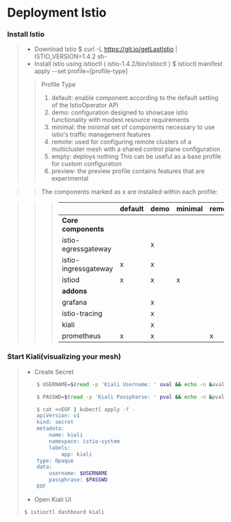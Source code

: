 # Deployment Istio 

### Install Istio
>   * Download Istio
>       $ curl -L https://git.io/getLastIstio | ISTIO_VERSION=1.4.2 sh-
>   * Install istio using istioctl ( istio-1.4.2/bin/istioctl )
>       $ istioctl manifest apply --set profile=[profile-type]
>   > Profile Type
>   >   1. default: enable component according to the default setting of the IstioOperator API
>   >   2. demo: configuration designed to showcase istio functionality with modest resource requirements
>   >   3. minimal: the minimal set of components necessary to use istio's traffic management features
>   >   4. remote: used for configuring remote clusters of a multicluster mesh with a shared control plane configuration
>   >   5. empty: deploys nothing This can be useful as a base profile for custom configuration
>   >   6. preview: the preview profile contains features that are experimental

>   >   The components marked as x are installed within each profile:

>   >   > ||default|demo|minimal|remote|
>   >   > |:----|---|---|---|---|
>   >   > |**Core components**|||||
>   >   > |     istio-egressgateway||x|||
>   >   > |     istio-ingressgateway|x|x|||
>   >   > |     istiod|x|x|x||
>   >   > |**addons**|||||
>   >   > |grafana||x|||
>   >   > |istio-tracing||x|||
>   >   > |kiali||x|||
>   >   > |prometheus|x|x||x|

### Start Kiali(visualizing your mesh)
>   * Create Secret
>   ```bash
>       $ USERNAME=$(read -p 'Kiali Username: ' uval && echo -n &uval | base64)
>
>       $ PASSWD=$(read -p 'Kiali Passpharse: ' pval && echo -n &pval | base64)
>
>       $ cat <<EOF | kubectl apply -f -
>       apiVersion: v1
>       kind: secret
>       metadata:
>           name: kiali
>           namespace: istio-system
>           labels:
>               app: kiali
>       type: Opaque
>       data:
>           username: $USERNAME
>           passphrase: $PASSWD
>       EOF
>   ```
>   * Open Kiali UI
>   ```bash
>   $ istioctl dashboard kiali
>   ```
